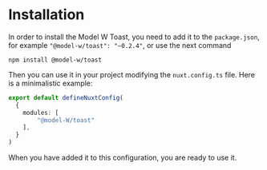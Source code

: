 # Installation

In order to install the Model W Toast, you need to add it to the `package.json`, for example `"@model-w/toast": "~0.2.4"`,
or use the next command 
```commandline
npm install @model-w/toast
```

Then you can use it in your project modifying the `nuxt.config.ts` file. 
Here is a minimalistic example:

```typescript
export default defineNuxtConfig(
  {
    modules: [
        "@model-W/toast"
    ],
  }
)
```
When you have added it to this configuration, you are ready to use it.

